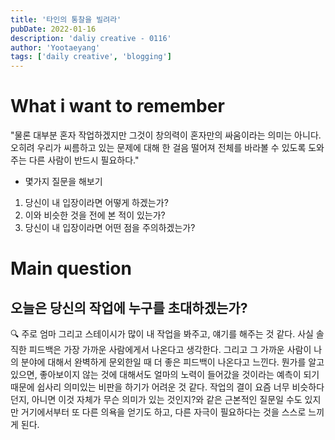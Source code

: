 ```yaml
---
title: '타인의 통찰을 빌려라'
pubDate: 2022-01-16
description: 'daliy creative - 0116'
author: 'Yootaeyang'
tags: ['daily creative', 'blogging']
---
```


# What i want to remember

"물론 대부분 혼자 작업하겠지만 그것이 창의력이 혼자만의 싸움이라는 의미는 아니다. 오히려 우리가 씨름하고 있는 문제에 대해 한 걸음 떨어져 전체를 바라볼 수 있도록 도와주는 다른 사람이 반드시 필요하다."

- 몇가지 질문을 해보기

1. 당신이 내 입장이라면 어떻게 하겠는가?
2. 이와 비슷한 것을 전에 본 적이 있는가?
3. 당신이 내 입장이라면 어떤 점을 주의하겠는가?

# Main question

## 오늘은 당신의 작업에 누구를 초대하겠는가?

🔍 주로 엄마 그리고 스테이시가 많이 내 작업을 봐주고, 얘기를 해주는 것 같다. 사실 솔직한 피드백은 가장 가까운 사람에게서 나온다고 생각한다. 그리고 그 가까운 사람이 나의 분야에 대해서 완벽하게 문외한일 때 더 좋은 피드백이 나온다고 느낀다. 뭔가를 알고 있으면, 좋아보이지 않는 것에 대해서도 얼마의 노력이 들어갔을 것이라는 예측이 되기 때문에 쉽사리 의미있는 비판을 하기가 어려운 것 같다. 작업의 결이 요즘 너무 비슷하다던지, 아니면 이것 자체가 무슨 의미가 있는 것인지?와 같은 근본적인 질문일 수도 있지만 거기에서부터 또 다른 의욕을 얻기도 하고, 다른 자극이 필요하다는 것을 스스로 느끼게 된다.
